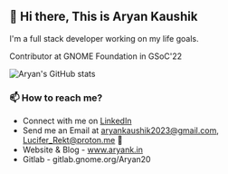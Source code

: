 ## 👋 Hi there, This is Aryan Kaushik

I'm a full stack developer working on my life goals. 

Contributor at GNOME Foundation in GSoC'22 

<!--
**Aryan20/Aryan20** is a ✨ _special_ ✨ repository because its `README.md` (this file) appears on your GitHub profile.

Here are some ideas to get you started:

- 🔭 I’m currently working on ...
- 🌱 I’m currently learning ...
- 👯 I’m looking to collaborate on ...
- 🤔 I’m looking for help with ...
- 💬 Ask me about ...
- 📫 How to reach me: ...
- 😄 Pronouns: ...
- ⚡ Fun fact: ...
-->

![Aryan's GitHub stats](https://github-readme-stats.vercel.app/api?username=aryan20&count_private=true&show_icons=true&theme=radical&include_all_commits=True)


### 📫 How to reach me?
- Connect with me on [LinkedIn](https://www.linkedin.com/in/aryan-kaushik23/)
- Send me an Email at aryankaushik2023@gmail.com, Lucifer_Rekt@proton.me :email:
- Website & Blog - www.aryank.in
- Gitlab - gitlab.gnome.org/Aryan20
